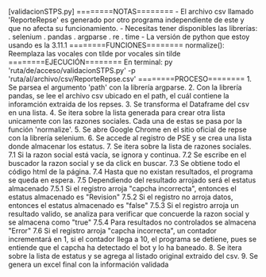[validacionSTPS.py]
    ========NOTAS========
    - El archivo csv llamado 'ReporteRepse' es generado por otro programa independiente de este y que no afecta su funcionamiento.
    - Necesitas tener disponibles las librerías:
        . selenium
        . pandas
        . argparse
        . re
        . time
    - La versión de python que estoy usando es la 3.11.1
    ========FUNCIONES========
    normalize():
        Reemplaza las vocales con tílde por vocales sin tilde
    ========EJECUCIÓN========
    En terminal:
        py 'ruta/de/acceso/validacionSTPS.py' -p 'ruta/al/archivo/csv/ReporteRepse.csv'
    ========PROCESO========
    1. Se parsea el argumento 'path' con la librería argparse.
    2. Con la librería pandas, se lee el archivo csv ubicado en el path, el cuál contiene la inforamción extraida de los repses.
    3. Se transforma el Dataframe del csv en una lista.
    4. Se itera sobre la lista generada para crear otra lista unicamente con las razones sociales. Cada una de estas se pasa por la función 'normalize'.
    5. Se abre Google Chrome en el sitio oficial de repse con la librería selenium.
    6. Se accede al registro de PSE y se crea una lista donde almacenar los estatus.
    7. Se itera sobre la lista de razones sociales.
        7.1 Si la razon social está vacía, se ignora y continua.
        7.2 Se escribe en el buscador la razon social y se da click en buscar.
        7.3 Se obtiene todo el código html de la página.
        7.4 Hasta que no existan resultados, el programa se queda en espera.
        7.5 Dependiendo del resultado arrojado será el estatus almacenado 
            7.5.1 Si el registro arroja "capcha incorrecta", entonces el estatus almacenado es "Revision"
            7.5.2 Si el registro no arroja datos, entonces el estatus almacenado es "false"
            7.5.3 Si el registro arroja un resultado valido, se analiza para verificar que concuerde la razon social y se almacena como "true"
            7.5.4 Para resultados no controlados se almacena "Error"
        7.6 Si el registro arroja "capcha incorrecta", un contador incrementará en 1, si el contador llega a 10, el programa se detiene, pues se entiende que el capcha ha detectado el bot y lo ha baneado.
    8. Se itera sobre la lista de estatus y se agrega al listado original extraido del csv.
    9. Se genera un excel final con la información validada
